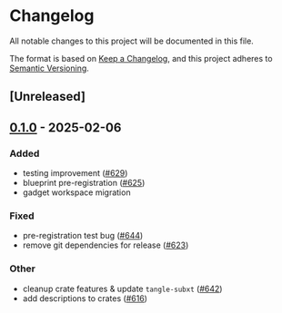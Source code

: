 # Changelog

All notable changes to this project will be documented in this file.

The format is based on [Keep a Changelog](https://keepachangelog.com/en/1.0.0/),
and this project adheres to [Semantic Versioning](https://semver.org/spec/v2.0.0.html).

## [Unreleased]

## [0.1.0](https://github.com/tangle-network/gadget/releases/tag/gadget-testing-utils-v0.1.0) - 2025-02-06

### Added

- testing improvement ([#629](https://github.com/tangle-network/gadget/pull/629))
- blueprint pre-registration ([#625](https://github.com/tangle-network/gadget/pull/625))
- gadget workspace migration

### Fixed

- pre-registration test bug ([#644](https://github.com/tangle-network/gadget/pull/644))
- remove git dependencies for release ([#623](https://github.com/tangle-network/gadget/pull/623))

### Other

- cleanup crate features & update `tangle-subxt` ([#642](https://github.com/tangle-network/gadget/pull/642))
- add descriptions to crates ([#616](https://github.com/tangle-network/gadget/pull/616))
